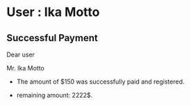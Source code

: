 User : Ika Motto
=============

Successful Payment
---------------------

Dear user

Mr. Ika Motto

* The amount of $150 was successfully paid and registered.
* remaining amount: 2222$.

  
  
  ##
